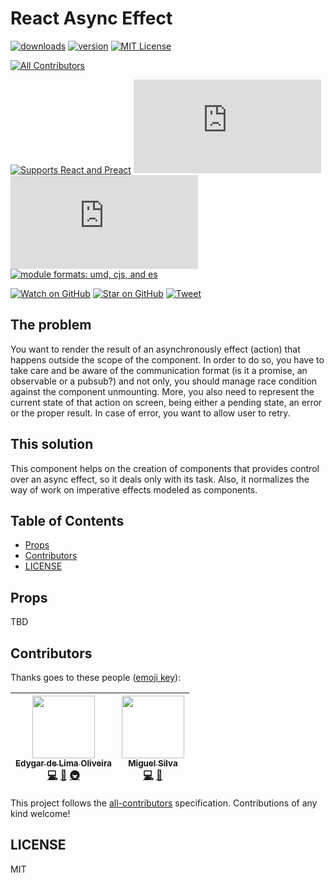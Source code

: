 # React Async Effect

[![downloads][downloads-badge]][npmcharts] [![version][version-badge]][package]
[![MIT License][license-badge]][license]

[![All Contributors](https://img.shields.io/badge/all_contributors-2-orange.svg?style=flat-square)](#contributors)

[![Supports React and Preact][react-badge]][react]
[![size][size-badge]][unpkg-dist] [![gzip size][gzip-badge]][unpkg-dist]
[![module formats: umd, cjs, and es][module-formats-badge]][unpkg-dist]

[![Watch on GitHub][github-watch-badge]][github-watch]
[![Star on GitHub][github-star-badge]][github-star]
[![Tweet][twitter-badge]][twitter]

## The problem

You want to render the result of an asynchronously effect (action) that happens
outside the scope of the component. In order to do so, you have to take care and
be aware of the communication format (is it a promise, an observable or a
pubsub?) and not only, you should manage race condition against the component
unmounting. More, you also need to represent the current state of that action on
screen, being either a pending state, an error or the proper result. In case of
error, you want to allow user to retry.

## This solution

This component helps on the creation of components that provides control over an
async effect, so it deals only with its task. Also, it normalizes the way of
work on imperative effects modeled as components.

## Table of Contents

<!-- START doctoc generated TOC please keep comment here to allow auto update -->

<!-- DON'T EDIT THIS SECTION, INSTEAD RE-RUN doctoc TO UPDATE -->

* [Props](#props)
* [Contributors](#contributors)
* [LICENSE](#license)

<!-- END doctoc generated TOC please keep comment here to allow auto update -->

## Props

TBD

## Contributors

Thanks goes to these people ([emoji key][emojis]):

<!-- ALL-CONTRIBUTORS-LIST:START - Do not remove or modify this section -->

<!-- prettier-ignore -->
| [<img src="https://avatars1.githubusercontent.com/u/566280?s=100&amp;v=4" width="100px;"/><br /><sub><b>Edygar de Lima Oliveira</b></sub>](https://github.com/edygar)<br />[💻](https://github.com/edygar/react-async-effect/commits?author=edygar "Code") [📖](https://github.com/edygar/react-async-effect/commits?author=edygar "Documentation") [🚇](#infra-edygar "Infrastructure (Hosting, Build-Tools, etc)") | [<img src="https://avatars3.githubusercontent.com/u/6819449?s=100&v=4" width="100px;"/><br /><sub><b>Miguel Silva</b></sub>](https://github.com/Miguel-Silva)<br />[💻](https://github.com/edygar/react-async-effect/commits?author=Miguel-Silva "Code") [🤔](#ideas-Miguel-Silva "Ideas, Planning, & Feedback") |
| :---: | :---: |

<!-- ALL-CONTRIBUTORS-LIST:END -->

This project follows the [all-contributors][all-contributors] specification.
Contributions of any kind welcome!

## LICENSE

MIT

[downloads-badge]: https://img.shields.io/npm/dm/react-async-effect.svg?style=flat-square
[npmcharts]: http://npmcharts.com/compare/react-async-effect
[version-badge]: https://img.shields.io/npm/v/react-async-effect.svg?style=flat-square
[package]: https://www.npmjs.com/package/react-async-effect
[license-badge]: https://img.shields.io/npm/l/react-async-effect.svg?style=flat-square
[license]: https://github.com/edygar/react-async-effect/blob/master/LICENSE
[react-badge]: https://img.shields.io/badge/%E2%9A%9B%EF%B8%8F-(p)react-00d8ff.svg?style=flat-square
[react]: https://facebook.github.io/react/
[size-badge]: http://img.badgesize.io/https://unpkg.com/react-async-effect/dist/react-async-effect.umd.min.js?style=flat-square&label=size
[unpkg-dist]: https://unpkg.com/react-async-effect/dist/
[gzip-badge]: http://img.badgesize.io/https://unpkg.com/react-async-effect/dist/react-async-effect.umd.min.js?label=gzip%20size&style=flat-square&compression=gzip
[module-formats-badge]: https://img.shields.io/badge/module%20formats-umd%2C%20cjs%2C%20es-green.svg?style=flat-square
[unpkg-dist]: https://unpkg.com/react-async-effect/dist/
[github-watch-badge]: https://img.shields.io/github/watchers/edygar/react-async-effect.svg?style=social
[github-watch]: https://github.com/edygar/react-async-effect/watchers
[github-star-badge]: https://img.shields.io/github/stars/edygar/react-async-effect.svg?style=social
[github-star]: https://github.com/edygar/react-async-effect/stargazers
[twitter]: https://twitter.com/intent/tweet?text=Check%20out%20react-async-effect!%20https://github.com/edygar/react-async-effect%20%F0%9F%91%8D
[twitter-badge]: https://img.shields.io/twitter/url/https/github.com/edygar/react-async-effect.svg?style=social
[emojis]: https://github.com/kentcdodds/all-contributors#emoji-key
[all-contributors]: https://github.com/kentcdodds/all-contributors
